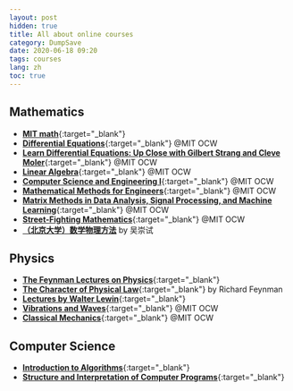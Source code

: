 ```yaml
---
layout: post
hidden: true
title: All about online courses
category: DumpSave
date: 2020-06-18 09:20
tags: courses
lang: zh
toc: true
---
```

## Mathematics
* [**MIT math**](https://github.com/mitmath){:target="_blank"}
* [**Differential Equations**](https://ocw.mit.edu/courses/mathematics/18-03-differential-equations-spring-2010/){:target="_blank"} @MIT OCW
* [**Learn Differential Equations: Up Close with Gilbert Strang and Cleve Moler**](https://ocw.mit.edu/resources/res-18-009-learn-differential-equations-up-close-with-gilbert-strang-and-cleve-moler-fall-2015/){:target="_blank"} @MIT OCW
* [**Linear Algebra**](https://ocw.mit.edu/courses/mathematics/18-06-linear-algebra-spring-2010/){:target="_blank"} @MIT OCW
* [**Computer Science and Engineering I**](https://ocw.mit.edu/courses/mathematics/18-085-computational-science-and-engineering-i-fall-2008/){:target="_blank"} @MIT OCW
* [**Mathematical Methods for Engineers**](https://ocw.mit.edu/courses/mathematics/18-086-mathematical-methods-for-engineers-ii-spring-2006/){:target="_blank"} @MIT OCW
* [**Matrix Methods in Data Analysis, Signal Processing, and Machine Learning**](https://ocw.mit.edu/courses/mathematics/18-065-matrix-methods-in-data-analysis-signal-processing-and-machine-learning-spring-2018/){:target="_blank"} @MIT OCW
* [**Street-Fighting Mathematics**](https://ocw.mit.edu/courses/mathematics/18-098-street-fighting-mathematics-january-iap-2008/index.htm?utm_source=OCWDept&utm_medium=CarouselSm&utm_campaign=FeaturedCourse){:target="_blank"} @MIT OCW
* [**（北京大学）数学物理方法**](https://www.bilibili.com/video/av6292055/) by 吴崇试

## Physics
* [**The Feynman Lectures on Physics**](https://www.feynmanlectures.caltech.edu/){:target="_blank"}
* [**The Character of Physical Law**](https://www.microsoft.com/en-us/research/project/tuva-richard-feynman/#){:target="_blank"} by Richard Feynman
* [**Lectures by Walter Lewin**](https://www.youtube.com/channel/UCiEHVhv0SBMpP75JbzJShqw/featured){:target="_blank"}
* [**Vibrations and Waves**](https://ocw.mit.edu/courses/physics/8-03sc-physics-iii-vibrations-and-waves-fall-2016/){:target="_blank"} @MIT OCW
* [**Classical Mechanics**](https://ocw.mit.edu/courses/physics/8-01sc-classical-mechanics-fall-2016/){:target="_blank"} @MIT OCW

## Computer Science
* [**Introduction to Algorithms**](https://ocw.mit.edu/courses/electrical-engineering-and-computer-science/6-006-introduction-to-algorithms-fall-2011/){:target="_blank"}
* [**Structure and Interpretation of Computer Programs**](https://ocw.mit.edu/courses/electrical-engineering-and-computer-science/6-001-structure-and-interpretation-of-computer-programs-spring-2005/){:target="_blank"}